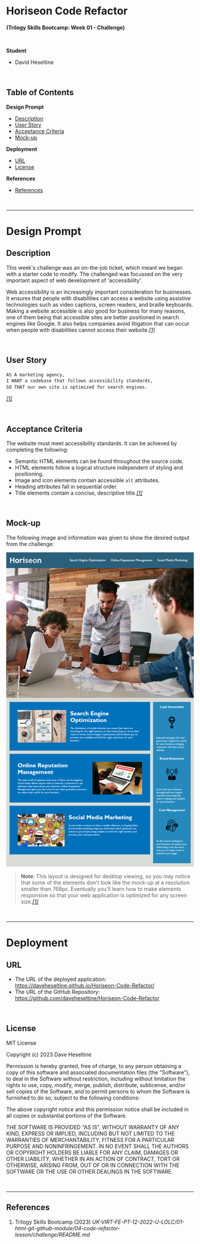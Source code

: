 # Horiseon Code Refactor
**(Trilogy Skills Bootcamp: Week 01 - Challenge)**

</br>

**Student**
* David Heseltine

</br>

## Table of Contents
**Design Prompt**
* [Description](#Description)
* [User Story](#User-Story)
* [Acceptance Criteria](#Acceptance-Criteria)
* [Mock-up](#Mock-up)

**Deployment**
* [URL](#URL)
* [License](#License)

**References**
* [References](#References)

</br>

___
# Design Prompt
## Description
This week's challenge was an on-the-job ticket, which meant we began with a starter code to modify. The challenged was focussed on the very important aspect of web development of 'accessibility'.

Web accessibility is an increasingly important consideration for businesses. It ensures that people with disabilities can access a website using assistive technologies such as video captions, screen readers, and braille keyboards. Making a website accessible is also good for business for many reasons, one of them being that accessible sites are better positioned in search engines like Google. It also helps companies avoid litigation that can occur when people with disabilities cannot access their website.<a href="#references">*[1]*</a>

</br>

## User Story 

```md
AS A marketing agency,
I WANT a codebase that follows accessibility standards,
SO THAT our own site is optimized for search engines.
```
<a href="#references">*[1]*</a>

</br>

## Acceptance Criteria
The website must meet accessibility standards. It can be achieved by completing the following:

* Semantic HTML elements can be found throughout the source code.
* HTML elements follow a logical structure independent of styling and positioning.
* Image and icon elements contain accessible `alt` attributes.
* Heading attributes fall in sequential order.
* Title elements contain a concise, descriptive title.<a href="#references">*[1]*</a>

</br>

## Mock-up
The following image and information was given to show the desired output from the challenge:

![The Horiseon webpage includes a navigation bar, a header image, and cards with text and images at the bottom of the page.](assets/img/01-html-css-git-challenge-demo.png)

> **Note**: This layout is designed for desktop viewing, so you may notice that some of the elements don't look like the mock-up at a resolution smaller than 768px. Eventually you'll learn how to make elements responsive so that your web application is optimized for any screen size.<a href="#references">*[1]*</a>

</br>

___
# Deployment
## URL
* The URL of the deployed application: https://daveheseltine.github.io/Horiseon-Code-Refactor/
* The URL of the GitHub Repository: https://github.com/daveheseltine/Horiseon-Code-Refactor

</br>

## License
MIT License

Copyright (c) 2023 Dave Heseltine

Permission is hereby granted, free of charge, to any person obtaining a copy
of this software and associated documentation files (the "Software"), to deal
in the Software without restriction, including without limitation the rights
to use, copy, modify, merge, publish, distribute, sublicense, and/or sell
copies of the Software, and to permit persons to whom the Software is
furnished to do so, subject to the following conditions:

The above copyright notice and this permission notice shall be included in all
copies or substantial portions of the Software.

THE SOFTWARE IS PROVIDED "AS IS", WITHOUT WARRANTY OF ANY KIND, EXPRESS OR
IMPLIED, INCLUDING BUT NOT LIMITED TO THE WARRANTIES OF MERCHANTABILITY,
FITNESS FOR A PARTICULAR PURPOSE AND NONINFRINGEMENT. IN NO EVENT SHALL THE
AUTHORS OR COPYRIGHT HOLDERS BE LIABLE FOR ANY CLAIM, DAMAGES OR OTHER
LIABILITY, WHETHER IN AN ACTION OF CONTRACT, TORT OR OTHERWISE, ARISING FROM,
OUT OF OR IN CONNECTION WITH THE SOFTWARE OR THE USE OR OTHER DEALINGS IN THE
SOFTWARE.

</br>

___
## References
1. Trilogy Skills Bootcamp (2023) *UK-VIRT-FE-PT-12-2022-U-LOLC/01-html-git-github-module/04-code-refactor-lesson/challenge/README.md*

